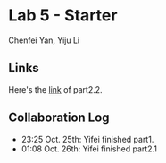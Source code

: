 # Lab 5 - Starter
Chenfei Yan, Yiju Li

## Links
Here's the [link](https://github.com/OrangeTrashBin/introduction-to-github/pull/2) of part2.2. 

## Collaboration Log
- 23:25 Oct. 25th: Yifei finished part1.
- 01:08 Oct. 26th: Yifei finished part2.1
